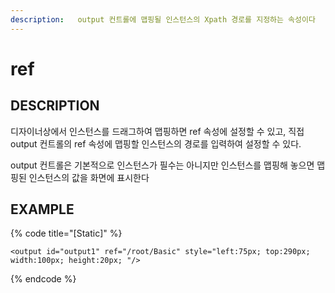 ```yaml
---
description:   output 컨트롤에 맵핑될 인스턴스의 Xpath 경로를 지정하는 속성이다    
---
```


#   ref                       

## DESCRIPTION

디자이너상에서 인스턴스를 드래그하여 맵핑하면 ref 속성에 설정할 수 있고, 직접 output 컨트롤의 ref 속성에 맵핑할 인스턴스의 경로를 입력하여 설정할 수 있다.

output 컨트롤은 기본적으로 인스턴스가 필수는 아니지만 인스턴스를 맵핑해 놓으면 맵핑된 인스턴스의 값을 화면에 표시한다

## EXAMPLE

{% code title="\[Static\]" %}
```markup
<output id="output1" ref="/root/Basic" style="left:75px; top:290px; width:100px; height:20px; "/> 
```
{% endcode %}
